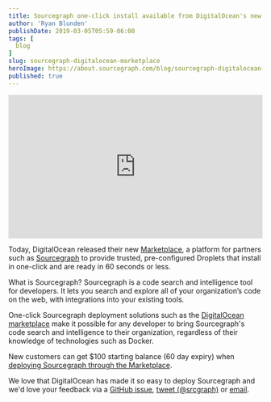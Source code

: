 ```yaml
---
title: Sourcegraph one-click install available from DigitalOcean's new Marketplace
author: 'Ryan Blunden'
publishDate: 2019-03-05T05:59-06:00
tags: [
  blog
]
slug: sourcegraph-digitalocean-marketplace
heroImage: https://about.sourcegraph.com/blog/sourcegraph-digitalocean-marketplace.png
published: true
---
```


<p class="container">
  <div style="padding:56.25% 0 0 0;position:relative;">
    <iframe src="https://player.vimeo.com/video/321289590?color=0CB6F4&title=0&byline=0&portrait=0" style="position:absolute;top:0;left:0;width:100%;height:100%;" frameborder="0" webkitallowfullscreen mozallowfullscreen allowfullscreen></iframe>
  </div>
</p>

Today, DigitalOcean released their new [Marketplace](https://marketplace.digitalocean.com/), a platform for partners such as [Sourcegraph](https://marketplace.digitalocean.com/apps/sourcegraph?action=deploy&refcode=48dfb3ccb51c) to provide trusted, pre-configured Droplets that install in one-click and are ready in 60 seconds or less.

What is Sourcegraph? Sourcegraph is a code search and intelligence tool for developers. It lets you search and explore all of your organization’s code on the web, with integrations into your existing tools.

One-click Sourcegraph deployment solutions such as the [DigitalOcean marketplace](https://marketplace.digitalocean.com/apps/sourcegraph?action=deploy&refcode=48dfb3ccb51c) make it possible for any developer to bring Sourcegraph's code search and intelligence to their organization, regardless of their knowledge of technologies such as Docker.

New customers can get $100 starting balance (60 day expiry) when [deploying Sourcegraph through the Marketplace](https://marketplace.digitalocean.com/apps/sourcegraph?action=deploy&refcode=48dfb3ccb51c).

We love that DigitalOcean has made it so easy to deploy Sourcegraph and we'd love your feedback via a [GitHub issue](https://github.com/sourcegraph/deploy-sourcegraph-digitalocean), [tweet (@srcgraph)](https://twitter.com/srcgraph) or [email](mailto:support@sourcegraph.com?subject=Sourcegraph%20DigitalOcean%20Marketplace%20Install).
